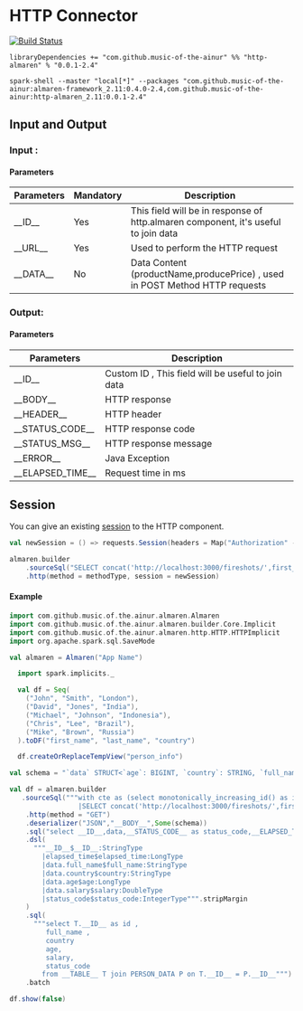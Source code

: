 # HTTP Connector

[![Build Status](https://travis-ci.com/modakanalytics/http.almaren.svg?branch=master)](https://travis-ci.com/modakanalytics/http.almaren)

```
libraryDependencies += "com.github.music-of-the-ainur" %% "http-almaren" % "0.0.1-2.4"
```

```
spark-shell --master "local[*]" --packages "com.github.music-of-the-ainur:almaren-framework_2.11:0.4.0-2.4,com.github.music-of-the-ainur:http-almaren_2.11:0.0.1-2.4"
```

## Input and Output

### Input :
#### Parameters

| Parameters   | Mandatory | Description                                                                        |
|--------------|-----------|------------------------------------------------------------------------------------|
| \_\_ID\_\_   | Yes       | This field will be in response of http.almaren component, it's useful to join data |
| \_\_URL\_\_  | Yes       | Used to perform the HTTP request                                                   |
| \_\_DATA\_\_ | No        | Data Content (productName,producePrice) , used in POST Method HTTP requests        |


### Output:
#### Parameters

| Parameters           | Description                                        |
|----------------------|----------------------------------------------------|
| \_\_ID\_\_       | Custom ID , This field will be useful to join data |
| \_\_BODY\_\_         | HTTP response                                      |
| \_\_HEADER\_\_       | HTTP header                                        |
| \_\_STATUS_CODE\_\_  | HTTP response code                                 |
| \_\_STATUS_MSG\_\_   | HTTP response message                              |
| \_\_ERROR\_\_        | Java Exception                                     |
| \_\_ELAPSED_TIME\_\_ | Request time in ms                                 |


## Session

You can give an existing [session](https://github.com/lihaoyi/requests-scala#sessions) to the HTTP component.



```scala
val newSession = () => requests.Session(headers = Map("Authorization" -> "Basic QWxhZGRpbjpPcGVuU2VzYW1l"))

almaren.builder
    .sourceSql("SELECT concat('http://localhost:3000/fireshots/',first_name,last_name,'/',country) as __URL__,id as __ID__")
    .http(method = methodType, session = newSession)

```

#### Example

```scala
import com.github.music.of.the.ainur.almaren.Almaren
import com.github.music.of.the.ainur.almaren.builder.Core.Implicit
import com.github.music.of.the.ainur.almaren.http.HTTP.HTTPImplicit
import org.apache.spark.sql.SaveMode

val almaren = Almaren("App Name")

  import spark.implicits._

  val df = Seq(
    ("John", "Smith", "London"),
    ("David", "Jones", "India"),
    ("Michael", "Johnson", "Indonesia"),
    ("Chris", "Lee", "Brazil"),
    ("Mike", "Brown", "Russia")
  ).toDF("first_name", "last_name", "country")

  df.createOrReplaceTempView("person_info")

val schema = "`data` STRUCT<`age`: BIGINT, `country`: STRING, `full_name`: STRING, `salary`: BIGINT>"

val df = almaren.builder
   .sourceSql("""with cte as (select monotonically_increasing_id() as id,* from person_info)
                 |SELECT concat('http://localhost:3000/fireshots/',first_name,last_name,'/',country) as __URL__,id as __ID__, to_json(struct(first_name,last_name,country)) as __DATA__ FROM cte""".stripMargin).alias("PERSON_DATA")
    .http(method = "GET")
    .deserializer("JSON","__BODY__",Some(schema))
    .sql("select __ID__,data,__STATUS_CODE__ as status_code,__ELAPSED_TIME__ as elapsed_time from __TABLE__")
    .dsl(
      """__ID__$__ID__:StringType
        |elapsed_time$elapsed_time:LongType
        |data.full_name$full_name:StringType
        |data.country$country:StringType
        |data.age$age:LongType
        |data.salary$salary:DoubleType
        |status_code$status_code:IntegerType""".stripMargin
    )
    .sql(
      """select T.__ID__ as id ,
         full_name ,
         country
         age,
         salary,
         status_code
        from __TABLE__ T join PERSON_DATA P on T.__ID__ = P.__ID__""")
    .batch

df.show(false)

```

